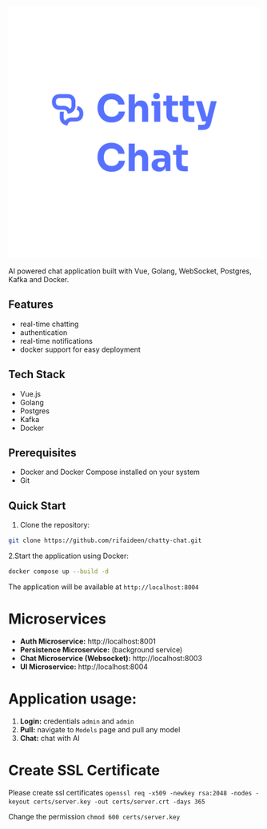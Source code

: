 ![](assets/20250125_191502_logo.svg)

AI powered chat application built with Vue, Golang, WebSocket, Postgres, Kafka and Docker.

## Features

- real-time chatting
- authentication
- real-time notifications
- docker support for easy deployment

## Tech Stack

- Vue.js
- Golang
- Postgres
- Kafka
- Docker

## Prerequisites

- Docker and Docker Compose installed on your system
- Git

## Quick Start

1. Clone the repository:

```bash
git clone https://github.com/rifaideen/chatty-chat.git
```

2.Start the application using Docker:

```bash
docker compose up --build -d
```

The application will be available at `http://localhost:8004`

# Microservices

- **Auth Microservice:** http://localhost:8001
- **Persistence Microservice:** (background service)
- **Chat Microservice (Websocket):** http://localhost:8003
- **UI Microservice:** http://localhost:8004

# Application usage:

1. **Login:** credentials `admin` and `admin`
2. **Pull:** navigate to `Models` page and pull any model
3. **Chat:** chat with AI

# Create SSL Certificate
Please create ssl certificates
`openssl req -x509 -newkey rsa:2048 -nodes -keyout certs/server.key -out certs/server.crt -days 365`

Change the permission
`chmod 600 certs/server.key`
